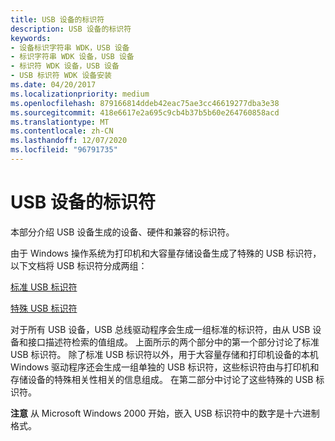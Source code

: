 ```yaml
---
title: USB 设备的标识符
description: USB 设备的标识符
keywords:
- 设备标识字符串 WDK，USB 设备
- 标识字符串 WDK 设备，USB 设备
- 标识符 WDK 设备，USB 设备
- USB 标识符 WDK 设备安装
ms.date: 04/20/2017
ms.localizationpriority: medium
ms.openlocfilehash: 879166814ddeb42eac75ae3cc46619277dba3e38
ms.sourcegitcommit: 418e6617e2a695c9cb4b37b5b60e264760858acd
ms.translationtype: MT
ms.contentlocale: zh-CN
ms.lasthandoff: 12/07/2020
ms.locfileid: "96791735"
---
```

# <a name="identifiers-for-usb-devices"></a>USB 设备的标识符





本部分介绍 USB 设备生成的设备、硬件和兼容的标识符。

由于 Windows 操作系统为打印机和大容量存储设备生成了特殊的 USB 标识符，以下文档将 USB 标识符分成两组：

[标准 USB 标识符](standard-usb-identifiers.md)

[特殊 USB 标识符](identifiers-generated-by-usbstor-sys.md)

对于所有 USB 设备，USB 总线驱动程序会生成一组标准的标识符，由从 USB 设备和接口描述符检索的值组成。 上面所示的两个部分中的第一个部分讨论了标准 USB 标识符。 除了标准 USB 标识符以外，用于大容量存储和打印机设备的本机 Windows 驱动程序还会生成一组单独的 USB 标识符，这些标识符由与打印机和存储设备的特殊相关性相关的信息组成。 在第二部分中讨论了这些特殊的 USB 标识符。

**注意**  从 Microsoft Windows 2000 开始，嵌入 USB 标识符中的数字是十六进制格式。

 

 

 





